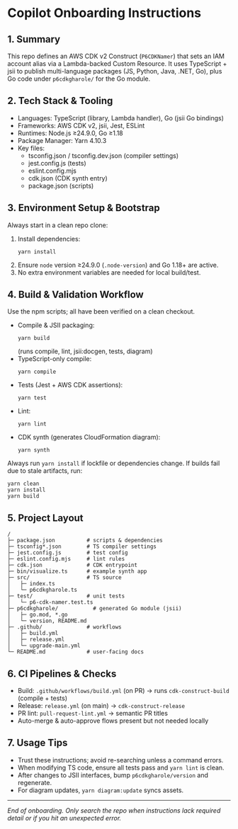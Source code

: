 # Copilot Onboarding Instructions

## 1. Summary
This repo defines an AWS CDK v2 Construct (`P6CDKNamer`) that sets an IAM account alias via a Lambda-backed Custom Resource. It uses TypeScript + jsii to publish multi-language packages (JS, Python, Java, .NET, Go), plus Go code under `p6cdkgharole/` for the Go module.

## 2. Tech Stack & Tooling
- Languages: TypeScript (library, Lambda handler), Go (jsii Go bindings)
- Frameworks: AWS CDK v2, jsii, Jest, ESLint
- Runtimes: Node.js ≥24.9.0, Go ≥1.18
- Package Manager: Yarn 4.10.3
- Key files:
  - tsconfig.json / tsconfig.dev.json (compiler settings)
  - jest.config.js (tests)
  - eslint.config.mjs
  - cdk.json (CDK synth entry)
  - package.json (scripts)

## 3. Environment Setup & Bootstrap
Always start in a clean repo clone:
1. Install dependencies:
   ```
   yarn install
   ```
2. Ensure `node` version ≥24.9.0 (`.node-version`) and Go 1.18+ are active.
3. No extra environment variables are needed for local build/test.

## 4. Build & Validation Workflow
Use the npm scripts; all have been verified on a clean checkout.
- Compile & JSII packaging:
  ```
  yarn build
  ```
  (runs compile, lint, jsii:docgen, tests, diagram)
- TypeScript-only compile:
  ```
  yarn compile
  ```
- Tests (Jest + AWS CDK assertions):
  ```
  yarn test
  ```
- Lint:
  ```
  yarn lint
  ```
- CDK synth (generates CloudFormation diagram):
  ```
  yarn synth
  ```
  
Always run `yarn install` if lockfile or dependencies change. If builds fail due to stale artifacts, run:
```
yarn clean
yarn install
yarn build
```

## 5. Project Layout
```
/
├─ package.json          # scripts & dependencies
├─ tsconfig*.json        # TS compiler settings
├─ jest.config.js        # test config
├─ eslint.config.mjs     # lint rules
├─ cdk.json              # CDK entrypoint
├─ bin/visualize.ts      # example synth app
├─ src/                  # TS source
│   ├─ index.ts
│   └─ p6cdkgharole.ts
├─ test/                 # unit tests
│   └─ p6-cdk-namer.test.ts
├─ p6cdkgharole/           # generated Go module (jsii)
│   ├─ go.mod, *.go
│   └─ version, README.md
├─ .github/              # workflows
│   ├─ build.yml
│   ├─ release.yml
│   └─ upgrade-main.yml
└─ README.md             # user‐facing docs
```

## 6. CI Pipelines & Checks
- Build: `.github/workflows/build.yml` (on PR) → runs `cdk-construct-build` (compile + tests)
- Release: `release.yml` (on main) → `cdk-construct-release`
- PR lint: `pull-request-lint.yml` → semantic PR titles
- Auto-merge & auto-approve flows present but not needed locally

## 7. Usage Tips
- Trust these instructions; avoid re-searching unless a command errors.
- When modifying TS code, ensure all tests pass and `yarn lint` is clean.
- After changes to JSII interfaces, bump `p6cdkgharole/version` and regenerate.
- For diagram updates, `yarn diagram:update` syncs assets.

---
_End of onboarding. Only search the repo when instructions lack required detail or if you hit an unexpected error._
